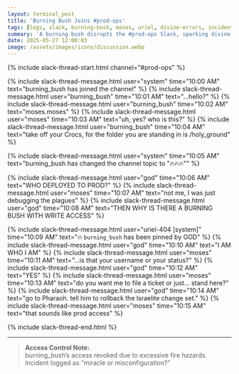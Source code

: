 ```yaml
---
layout: terminal_post
title: 'Burning Bush Joins #prod-ops'
tags: [logs, slack, burning-bush, moses, uriel, divine-errors, incident-report]
summary: 'A burning bush disrupts the #prod-ops Slack, sparking divine confusion over permissions, prod access, and the true meaning of root. Moses just wants to file a ticket.'
date: 2025-05-27 12:00:03
image: /assets/images/icons/discussion.webp
---
```


{% include slack-thread-start.html channel="#prod-ops" %}

{% include slack-thread-message.html user="system" time="10:00 AM" text="burning_bush has joined the channel" %}
{% include slack-thread-message.html user="burning_bush" time="10:01 AM" text="...hello?" %}
{% include slack-thread-message.html user="burning_bush" time="10:02 AM" text="moses.moses" %}
{% include slack-thread-message.html user="moses" time="10:03 AM" text="uh, yes? who is this?" %}
{% include slack-thread-message.html user="burning_bush" time="10:04 AM" text="take off your Crocs, for the folder you are standing in is /holy_ground" %}

{% include slack-thread-message.html user="system" time="10:05 AM" text="burning_bush has changed the channel topic to \"🔥🔥🔥\"" %}

{% include slack-thread-message.html user="god" time="10:06 AM" text="WHO DEPLOYED TO PROD?" %}
{% include slack-thread-message.html user="moses" time="10:07 AM" text="not me, I was just debugging the plagues" %}
{% include slack-thread-message.html user="god" time="10:08 AM" text="THEN WHY IS THERE A BURNING BUSH WITH WRITE ACCESS" %}

{% include slack-thread-message.html user="uriel-404 [system]" time="10:09 AM" text="🔥 <code>burning_bush</code> has been pinned by GOD" %}
{% include slack-thread-message.html user="god" time="10:10 AM" text="I AM WHO I AM" %}
{% include slack-thread-message.html user="moses" time="10:11 AM" text="...is that your username or your status?" %}
{% include slack-thread-message.html user="god" time="10:12 AM" text="YES" %}
{% include slack-thread-message.html user="moses" time="10:13 AM" text="do you want me to file a ticket or just... stand here?" %}
{% include slack-thread-message.html user="god" time="10:14 AM" text="go to Pharaoh. tell him to rollback the Israelite change set." %}
{% include slack-thread-message.html user="moses" time="10:15 AM" text="that sounds like prod access" %}

{% include slack-thread-end.html %}

---

> **Access Control Note:**  
> burning_bush’s access revoked due to excessive fire hazards. Incident logged as “miracle or misconfiguration?”
